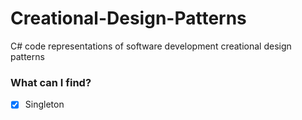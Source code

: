 # Creational-Design-Patterns

C# code representations of software development creational design patterns

### What can I find?

- [x] Singleton
